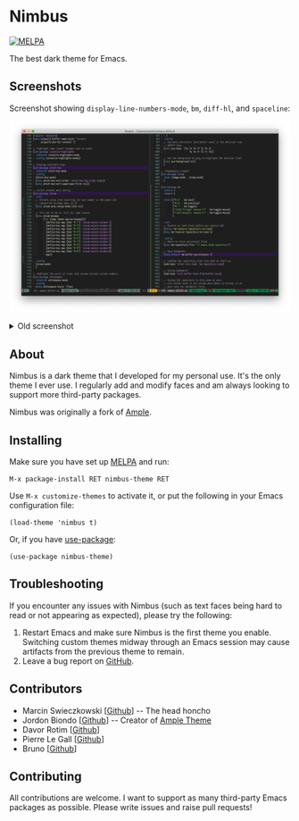 # Nimbus

[![MELPA](https://melpa.org/packages/nimbus-theme-badge.svg)](https://melpa.org/#/nimbus-theme)

The best dark theme for Emacs.

## Screenshots

Screenshot showing `display-line-numbers-mode`, `bm`, `diff-hl`, and `spaceline`:

![Screenshot](screenshot.png)

<details>
<summary>Old screenshot</summary>
![Old screenshot](screenshot-old.png)
</details>

## About

Nimbus is a dark theme that I developed for my personal use. It's the only theme I ever use. I regularly add and modify faces and am always looking to support more third-party packages.

Nimbus was originally a fork of [Ample](https://github.com/jordonbiondo/ample-theme).

## Installing

Make sure you have set up [MELPA](http://melpa.milkbox.net/#/getting-started) and run:

```
M-x package-install RET nimbus-theme RET
```

Use `M-x customize-themes` to activate it, or put the following in your Emacs configuration file:

```elisp
(load-theme 'nimbus t)
```

Or, if you have [use-package](https://github.com/jwiegley/use-package):

```elisp
(use-package nimbus-theme)
```

## Troubleshooting

If you encounter any issues with Nimbus (such as text faces being hard to read or not appearing as expected), please try the following:

1. Restart Emacs and make sure Nimbus is the first theme you enable. Switching custom themes midway through an Emacs session may cause artifacts from the previous theme to remain.
1. Leave a bug report on [GitHub](https://github.com/m-cat/nimbus-theme/issues).

## Contributors

- Marcin Swieczkowski [[Github](https://github.com/m-cat)] -- The head honcho
- Jordon Biondo [[Github](https://github.com/jordonbiondo)] -- Creator of [Ample Theme](https://github.com/jordonbiondo/ample-theme)
- Davor Rotim [[Github](https://github.com/drot)]
- Pierre Le Gall [[Github](https://github.com/lepieru)]
- Bruno [[Github](https://github.com/arzoriac)]

## Contributing

All contributions are welcome. I want to support as many third-party Emacs packages as possible. Please write issues and raise pull requests!
